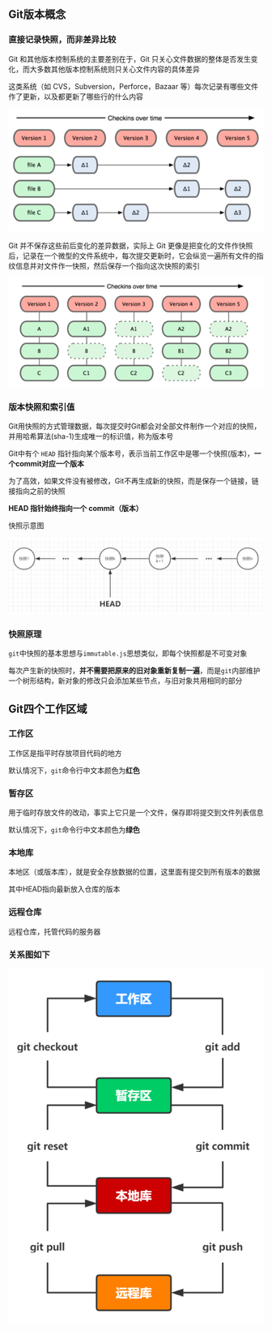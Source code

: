 ## Git版本概念

### 直接记录快照，而非差异比较

Git 和其他版本控制系统的主要差别在于，Git 只关心文件数据的整体是否发生变化，而大多数其他版本控制系统则只关心文件内容的具体差异

这类系统（如 CVS，Subversion，Perforce，Bazaar 等）每次记录有哪些文件作了更新，以及都更新了哪些行的什么内容

![](./images/image-20200923220024339.png)

Git 并不保存这些前后变化的差异数据，实际上 Git 更像是把变化的文件作快照后，记录在一个微型的文件系统中，每次提交更新时，它会纵览一遍所有文件的指纹信息并对文件作一快照，然后保存一个指向这次快照的索引

![](./images/image-20200923220042917.png)

### 版本快照和索引值

Git用快照的方式管理数据，每次提交时Git都会对全部文件制作一个对应的快照，并用哈希算法(sha-1)生成唯一的标识值，称为版本号

Git中有个 `HEAD` 指针指向某个版本号，表示当前工作区中是哪一个快照(版本)，**一个commit对应一个版本**

为了高效，如果文件没有被修改，Git不再生成新的快照，而是保存一个链接，链接指向之前的快照

**HEAD 指针始终指向一个 commit（版本）**

快照示意图

![](./images/image-20200324052322927.png)

### 快照原理

`git`中快照的基本思想与`immutable.js`思想类似，即每个快照都是不可变对象

每次产生新的快照时，**并不需要把原来的旧对象重新复制一遍**，而是`git`内部维护一个树形结构，新对象的修改只会添加某些节点，与旧对象共用相同的部分



## Git四个工作区域

### 工作区

工作区是指平时存放项目代码的地方

默认情况下，`git`命令行中文本颜色为**红色**

### 暂存区

用于临时存放文件的改动，事实上它只是一个文件，保存即将提交到文件列表信息

默认情况下，`git`命令行中文本颜色为**绿色**

### 本地库

本地区（或版本库），就是安全存放数据的位置，这里面有提交到所有版本的数据

其中HEAD指向最新放入仓库的版本

### 远程仓库

远程仓库，托管代码的服务器

### 关系图如下

![](./images/image-20200324051731618.png)
